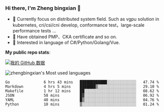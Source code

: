 ### Hi there, I'm Zheng bingxian  👋

* 📖  Currently focus on distributed system field. Such as vgpu solution in kubernetes, cri/csi/cni develop, conformance test，large-scale performance tests ...
* 🌱  Have obtained PMP、CKA certificate and so on.
* 👯  Interested in language of C#/Python/Golang/Vue.

**My public repo stats**:

[![我的 GitHub 数据](https://github-readme-stats.vercel.app/api?username=zhengbingxian&theme=merko)]()

![zhengbingxian's Most used languages](https://github-readme-stats.vercel.app/api/top-langs/?username=zhengbingxian&layout=compact&hide_border=true&langs_count=10)

<!--START_SECTION:waka-->

```text
Go               6 hrs 43 mins   ████████████░░░░░░░░░░░░░   47.74 %
Markdown         4 hrs 5 mins    ███████▒░░░░░░░░░░░░░░░░░   29.10 %
Makefile         1 hr 12 mins    ██░░░░░░░░░░░░░░░░░░░░░░░   08.62 %
JSON             58 mins         █▓░░░░░░░░░░░░░░░░░░░░░░░   06.92 %
YAML             40 mins         █▒░░░░░░░░░░░░░░░░░░░░░░░   04.76 %
Python           10 mins         ▒░░░░░░░░░░░░░░░░░░░░░░░░   01.24 %
```

<!--END_SECTION:waka-->
